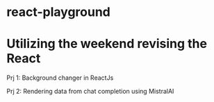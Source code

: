 # react-playground

# Utilizing the weekend revising the React

Prj 1: Background changer in ReactJs

Prj 2: Rendering data from chat completion using MistralAI